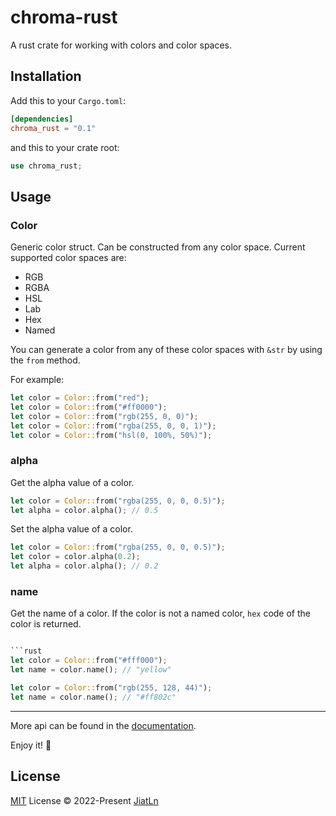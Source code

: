 # chroma-rust
A rust crate for working with colors and color spaces.

## Installation

Add this to your `Cargo.toml`:

```toml
[dependencies]
chroma_rust = "0.1"
```

and this to your crate root:

```rust
use chroma_rust;
```

## Usage


### Color

Generic color struct. Can be constructed from any color space. Current supported color spaces are:
- RGB
- RGBA
- HSL
- Lab
- Hex
- Named

You can generate a color from any of these color spaces with `&str` by using the `from` method.

For example:


```rust
let color = Color::from("red");
let color = Color::from("#ff0000");
let color = Color::from("rgb(255, 0, 0)");
let color = Color::from("rgba(255, 0, 0, 1)");
let color = Color::from("hsl(0, 100%, 50%)");
```

### alpha

Get the alpha value of a color.

```rust
let color = Color::from("rgba(255, 0, 0, 0.5)");
let alpha = color.alpha(); // 0.5
```

Set the alpha value of a color.

```rust
let color = Color::from("rgba(255, 0, 0, 0.5)");
let color = color.alpha(0.2);
let alpha = color.alpha(); // 0.2
```

### name

Get the name of a color. If the color is not a named color, `hex` code of the color is returned.

```rust

```rust
let color = Color::from("#fff000");
let name = color.name(); // "yellow"

let color = Color::from("rgb(255, 128, 44)");
let name = color.name(); // "#ff802c"
```

--- 

More api can be found in the [documentation](https://docs.rs/chroma-rust/latest/chroma_rust).

Enjoy it! 🎨


## License

[MIT](./LICENSE) License © 2022-Present [JiatLn](https://github.com/JiatLn)
